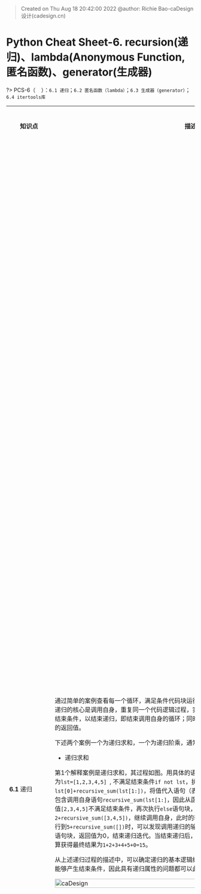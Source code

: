 > Created on Thu Aug 18 20:42:00 2022 @author: Richie Bao-caDesign设计(cadesign.cn)

<style>
  code {
    white-space : pre-wrap !important;
    word-break: break-word;
  }
</style>

# Python Cheat Sheet-6. recursion(递归)、lambda(Anonymous Function, 匿名函数)、generator(生成器)

<span style = "color:Teal;background-color:;font-size:20.0pt"></span>

?> PCS-6（&nbsp;&nbsp;&nbsp;&nbsp;）：`6.1 递归`；`6.2 匿名函数（lambda）`；`6.3 生成器（generator）`；`6.4 itertools库`

<table style="width:100%">
<tr>
<th style="width:10%"> 知识点 </th>
<th style="width:30%"> 描述 </th>
<th style="width:30%"> 代码段 </th> 
<th style="width:20%"> 运算结果 </th>
<th style="width:10%"> 备注</th> 
</tr>

<tr>
<td> 

__6.1__ 递归

</td>
<td>


通过简单的案例查看每一个循环，满足条件代码块运行变量值和返回值的变化是理解递归最好的途径。递归的核心是调用自身，重复同一个代码逻辑过程，实现返回值满足某一变化特征的叠加；并且需要有结束条件，以结束递归，即结束调用自身的循环；同时，给结束条件一个返回值，为最后一次调用自身的返回值。

下述两个案例一个为递归求和，一个为递归阶乘，通常用此来解释递归函数的方法。

* 递归求和

第1个解释案例是递归求和，其过程如图。用具体的语句和值解释上一段话为：开始输入值（开始值）为`lst=[1,2,3,4,5] `, 不满足结束条件`if not lst`，执行`else`语句块，返回值语句为`return lst[0]+recursive_sum(lst[1:])`，将值代入语句（表达式），为`1+recursive_sum([2,3,4,5])`，其中包含调用自身语句`recursive_sum(lst[1:]`，因此从函数名定义行重新开始执行该函数；因为输入参数值`[2,3,4,5]`不满足结束条件，再次执行`else`语句块，将值代入语句（表达式），为`2+recursive_sum([3,4,5])`，继续调用自身，此时的输入值为`[3,4,5]`；以次类推，不断迭代，直至执行到`5+recursive_sum([])`时，可以发现调用递归的输入值为`[]`，满足结束条件，因此执行`if not lst`语句块，返回值为0，结束递归迭代。当结束递归后，将每一次的返回值代入上一次迭代的返回值，计算获得最终结果为`1+2+3+4+5+0=15`。

从上述递归过程的描述中，可以确定递归的基本逻辑结构，无外乎调用自身即返回值计算逻辑和该逻辑能够产生结束条件，因此具有递归属性的问题都可以此点切入设计代码。

<img src="./imgs/pcs/pc_6_01.jpg" height='auto' width=100% title="caDesign">


</td>
<td>

```python
def recursive_sum(lst):
    if not lst:
        print("if not lst:{}".format(lst))
        return 0
    else:
        print(lst[1:])
        return lst[0]+recursive_sum(lst[1:])
    
lst=[1,2,3,4,5]    
lst_sum=recursive_sum(lst)
print("--"*30)
print(lst_sum)
```

</td>
<td>

    [2, 3, 4, 5]
    [3, 4, 5]
    [4, 5]
    [5]
    []
    if not lst:[]
    ------------------------------------------------------------
    15

</td>
<td>
</td>
</tr>

<tr>
<td> 

</td>
<td>

可以通过小的语句核实确定某些语句的运行结果，辅助理解程序。

</td>
<td>

```python
print(not [])
print(not [5])
print([5][1:])
```

</td>
<td>

    True
    False
    []

</td>
<td>
</td>
</tr>

<tr>
<td> 

</td>
<td>

返回值是需要代入到上次迭代调用自身的部分，因此只要返回值满足计算要求，可以根据需要返回任何值。下述代码将结束条件返回值配置为入`1000`时，计算结果为`1015`。


</td>
<td>

```python
def recursive_sum(lst):
    if not lst:
        print("if not lst:{}".format(lst))
        return 1000
    else:
        print(lst[1:])
        return lst[0]+recursive_sum(lst[1:])
    
lst=[1,2,3,4,5]    
lst_sum=recursive_sum(lst)
print("--"*30)
print(lst_sum)
```

</td>
<td>

    [2, 3, 4, 5]
    [3, 4, 5]
    [4, 5]
    [5]
    []
    if not lst:[]
    ------------------------------------------------------------
    1015

</td>
<td>
</td>
</tr>


<tr>
<td> 

</td>
<td>

* 递归阶乘

直接可以替换递归求和图中对应的值，来表达递归阶乘的过程。可以解释为：开始输入值（开始值）为`6`, 不满足结束条件`if n==1`，执行`else`语句块，返回值语句为`return n*recursive_factorial(n-1)`，将值代入语句（表达式），为`6×recursive_factorial(5)`，其中包含调用自身语句`recursive_factorial(5)`，因此从函数名定义行重新开始执行该函数；因为输入参数值`5`不满足结束条件，再次执行`else`语句块，将值代入语句（表达式），为`5×recursive_factorial(4)`，继续调用自身，此时的输入值为`4`；以次类推，不断迭代，直至执行到`2×recursive_factorial(1)`时，可以发现调用递归的输入值为`1`，满足结束条件，因此执行`if n==1`语句块，返回值为1，结束递归迭代。当结束递归后，将每一次的返回值代入上一次迭代的返回值，计算获得最终结果为`6×5×4×3×2×1=720`。

<img src="./imgs/pcs/pc_6_02.jpg" height='auto' width=100% title="caDesign">


</td>
<td>

```python
def recursive_factorial(n):
    if n==1:
        return 1
    else:
        return n*recursive_factorial(n-1)

fatorial_result=recursive_factorial(6)
print(fatorial_result)
```

</td>
<td>

    720

</td>
<td>
</td>
</tr>


<tr>
<td> 

</td>
<td>

* 用循环语句替换递归的方法

递归的方法可以用循环的方式解决，例如下述代码改写的递归求和及阶乘。虽然循环的方式更加易读，但是递归的方法似乎也符合python的宗旨，保持简单，除非它必须复杂！因此，究竟是使用递归还是循环，可以由代码的作者自己决定。



</td>
<td>

```python
lst=[1,2,3,4,5]  
lst_sum=0
while lst:
    lst_sum+=lst[0]
    lst=lst[1:]
print(lst_sum)

n=6
fatorial_result=1
while n:
    if n==1:break
    else:
        fatorial_result*=n
        n=n-1
print(fatorial_result)
```

</td>
<td>

    15
    720

</td>
<td>
</td>
</tr>

<tr>
<td> 

</td>
<td>

* 递归列表展平

下述递归嵌套列表展平的代码，虽然代码行数不多，但是相对递归求和和阶乘要复杂。这里需要注意两个问题，一个是存在有三个条件，`if`是结束条件。`elif`和`else`分别针对两种不同情况采取的措施。结束条件不是像递归求和和阶乘最后执行一次结束，是对`elif`和`else`下不断调用自身，最终达到各个分枝下满足结束条件的输入参数，逐个结束各个分枝；另一个是，返回值中存在`return flatten_lst(lst[0])+flatten_lst(lst[1:])`，为调用自身的函数求和，需要从左到右一次计算，先返回` flatten_lst(lst[0])`部分，待这部分递归完毕后，在执行`flatten_lst(lst[1:])`部分，而各自部分同样有满足`elif isinstance(lst[0],list)`条件的对象，因此还会产生调用自身两个函数相加的情况，依旧从左到右依次计算，至递归结束。具体的过程可以从图中观察，一个是正序过程，由`k-i,j`的方式标注执行顺序；粉色部分则是逆序逐步代入值的过程。比较清晰的表述了该递归的整个过程。

> 当很难通过代码直接理解算法时，必然需要通过`print()`，打印各个变化值查看整个过程。如果打印的对象比较多时，尤其类似递归这样要不断循环的算法，最好给出些辅助标识，定位每一轮次迭代，方便查看每次迭代对应变量的变化，从而找出规律，理解算法。

<img src="./imgs/pcs/pc_6_03.jpg" height='auto' width=100% title="caDesign">

</td>
<td>

```python
i=0
j=0
k=0
def flatten_lst(lst):
    global k,i,j
    
    print("#"*30,'%d-%d-%d'%(k,i,j))
    print("lst:",lst)
    if lst==[]:
        print('_'*30,'if')
        k+=1
        return lst
    
    elif isinstance(lst[0],list):
        print('_'*30,"elif")
        print(lst[0],';',lst[1:])
        i+=1
        return flatten_lst(lst[0])+flatten_lst(lst[1:])
    
    else:
        print('_'*30,'else')
        print(lst[:1],";",lst[1:])
        j+=1
        return lst[:1]+flatten_lst(lst[1:])
    
nested_lst=[['A','B',['C','D'],'E'],[6,[7,8,[9]]]]   
flatten_nested_lst=flatten_lst(nested_lst)
print("--"*30)
print(flatten_nested_lst)    
```

</td>
<td>


    ############################## 0-0-0
    lst: [['A', 'B', ['C', 'D'], 'E'], [6, [7, 8, [9]]]]
    ______________________________ elif
    ['A', 'B', ['C', 'D'], 'E'] ; [[6, [7, 8, [9]]]]
    ############################## 0-1-0
    lst: ['A', 'B', ['C', 'D'], 'E']
    ______________________________ else
    ['A'] ; ['B', ['C', 'D'], 'E']
    ############################## 0-1-1
    lst: ['B', ['C', 'D'], 'E']
    ______________________________ else
    ['B'] ; [['C', 'D'], 'E']
    ############################## 0-1-2
    lst: [['C', 'D'], 'E']
    ______________________________ elif
    ['C', 'D'] ; ['E']
    ############################## 0-2-2
    lst: ['C', 'D']
    ______________________________ else
    ['C'] ; ['D']
    ############################## 0-2-3
    lst: ['D']
    ______________________________ else
    ['D'] ; []
    ############################## 0-2-4
    lst: []
    ______________________________ if
    ############################## 1-2-4
    lst: ['E']
    ______________________________ else
    ['E'] ; []
    ############################## 1-2-5
    lst: []
    ______________________________ if
    ############################## 2-2-5
    lst: [[6, [7, 8, [9]]]]
    ______________________________ elif
    [6, [7, 8, [9]]] ; []
    ############################## 2-3-5
    lst: [6, [7, 8, [9]]]
    ______________________________ else
    [6] ; [[7, 8, [9]]]
    ############################## 2-3-6
    lst: [[7, 8, [9]]]
    ______________________________ elif
    [7, 8, [9]] ; []
    ############################## 2-4-6
    lst: [7, 8, [9]]
    ______________________________ else
    [7] ; [8, [9]]
    ############################## 2-4-7
    lst: [8, [9]]
    ______________________________ else
    [8] ; [[9]]
    ############################## 2-4-8
    lst: [[9]]
    ______________________________ elif
    [9] ; []
    ############################## 2-5-8
    lst: [9]
    ______________________________ else
    [9] ; []
    ############################## 2-5-9
    lst: []
    ______________________________ if
    ############################## 3-5-9
    lst: []
    ______________________________ if
    ############################## 4-5-9
    lst: []
    ______________________________ if
    ############################## 5-5-9
    lst: []
    ______________________________ if
    ------------------------------------------------------------
    ['A', 'B', 'C', 'D', 'E', 6, 7, 8, 9]


</td>
<td>
</td>
</tr>


<tr>
<td> 

__6.2__ 匿名函数（lambda）

</td>
<td>


lambda的基本语法为`lambda argument1,argument2,argument3,...,argumentN:expression using arguments`，需要注意的是lambda使用的是表达式（expression）不是语句（statement），返回一个函数表达式，不需要定义函数名（因此称为匿名函数）。lambda的表达式中可以加入`if`条件语句，语法为`lambda <arguments>:<return value if condition is True> if <condition> else <return value if condition is False>`；如果包含类似`elif`的结构，则语法为`lambda <args>:<return value> if <condition> else (return value if <condition> else <return value>)`。

对于较为简单的函数定义，使用lambda为内联函数（inline function），可以简化代码，而`def`方法则会稍显繁琐。


</td>
<td>


```python
def sum_func(x,y,z):
    return x+y+z
lst=[1,2,3]
print(sum_func(*lst))

sum_lambda=lambda x,y,z:x+y+z
print(sum_lambda(*lst))

print("-"*60)
comparison_operation_A=lambda x:True if x>10 else False #只有一个条件
print(comparison_operation_A(20))

CompOpera_B=lambda x:True if (x>10 and x<20) else False #包含多个条件，需要括起
print(CompOpera_B(18))

CompOpera_C=lambda x:x>10 and x<20 #不使用if else的方式
print(CompOpera_C(18))

print("-"*60)      
CompOpera_D=lambda x:1 if x<10 else (2 if x<20 else 0) #类似elif
print(CompOpera_D(7))
print(CompOpera_D(15))
print(CompOpera_D(30))
```

</td>
<td>

    6
    6
    ------------------------------------------------------------
    True
    True
    True
    ------------------------------------------------------------
    1
    2
    0

</td>
<td>
</td>
</tr>

<tr>
<td> 

</td>
<td>

* 嵌套的匿名函数

与嵌套函数类似。


</td>
<td>

```python
nested_sum=lambda x:lambda y:x+y
sum_instance=nested_sum(10) #输入值对应参数x
print(sum_instance(20)) #输入值对应参数y
print(sum_instance(50))
```

</td>
<td>

    30
    60

</td>
<td>
</td>
</tr>

<tr>
<td> 

</td>
<td>

* lambda 与filter(), map(),reduce(),sorted

lambda经常配合其它以函数作为输入参数的函数，可以非常便捷的以`inline function`方式行内完成代码。通过`help()`非常方便的确定`filter(), map(),reduce(),sorted`输入参数包含使用函数作为参数的部分。



</td>
<td>



```python
print(help(filter))
print("+"*60)  
print(help(map))
print("+"*60)  
from functools import reduce
print(help(reduce))
print("+"*60)  
print(help(sorted))
```

</td>
<td>


    Help on class filter in module builtins:
    
    class filter(object)
     |  filter(function or None, iterable) --> filter object
     |  
     |  Return an iterator yielding those items of iterable for which function(item)
     |  is true. If function is None, return the items that are true.
     |  
     |  Methods defined here:
     |  
     |  __getattribute__(self, name, /)
     |      Return getattr(self, name).
     |  
     |  __iter__(self, /)
     |      Implement iter(self).
     |  
     |  __next__(self, /)
     |      Implement next(self).
     |  
     |  __reduce__(...)
     |      Return state information for pickling.
     |  
     |  ----------------------------------------------------------------------
     |  Static methods defined here:
     |  
     |  __new__(*args, **kwargs) from builtins.type
     |      Create and return a new object.  See help(type) for accurate signature.
    
    None
    ++++++++++++++++++++++++++++++++++++++++++++++++++++++++++++
    Help on class map in module builtins:
    
    class map(object)
     |  map(func, *iterables) --> map object
     |  
     |  Make an iterator that computes the function using arguments from
     |  each of the iterables.  Stops when the shortest iterable is exhausted.
     |  
     |  Methods defined here:
     |  
     |  __getattribute__(self, name, /)
     |      Return getattr(self, name).
     |  
     |  __iter__(self, /)
     |      Implement iter(self).
     |  
     |  __next__(self, /)
     |      Implement next(self).
     |  
     |  __reduce__(...)
     |      Return state information for pickling.
     |  
     |  ----------------------------------------------------------------------
     |  Static methods defined here:
     |  
     |  __new__(*args, **kwargs) from builtins.type
     |      Create and return a new object.  See help(type) for accurate signature.
    
    None
    ++++++++++++++++++++++++++++++++++++++++++++++++++++++++++++
    Help on built-in function reduce in module _functools:
    
    reduce(...)
        reduce(function, sequence[, initial]) -> value
        
        Apply a function of two arguments cumulatively to the items of a sequence,
        from left to right, so as to reduce the sequence to a single value.
        For example, reduce(lambda x, y: x+y, [1, 2, 3, 4, 5]) calculates
        ((((1+2)+3)+4)+5).  If initial is present, it is placed before the items
        of the sequence in the calculation, and serves as a default when the
        sequence is empty.
    
    None
    ++++++++++++++++++++++++++++++++++++++++++++++++++++++++++++
    Help on built-in function sorted in module builtins:
    
    sorted(iterable, /, *, key=None, reverse=False)
        Return a new list containing all items from the iterable in ascending order.
        
        A custom key function can be supplied to customize the sort order, and the
        reverse flag can be set to request the result in descending order.
    
    None


</td>
<td>
</td>
</tr>


<tr>
<td> 

</td>
<td>


如果某一函数或者方法的输入参数有函数参数，则首先考虑使用`lambda`的方式，这经常用于[pandas](https://pandas.pydata.org/)下配合方法`apply`，根据行数据增加新的列数据。

下述案例将以字典保存的保龄球大赛得分转换为`DataFrame`数据格式，并用`apply`方法，以`lambda`方式计算标准计分（Standard Score，z_score，代表原始数值和平均值之间的距离，并以标准差为单位计算，即z-score是从感兴趣的点到均值之间有多少个标准差，这样就可以在不同组数据间比较某一数值的重要程度。）

> 浅试pandas的DataFrame数据结构。pandas数据处理方法异常丰富，是数据处理的核心应用库，可以查看pandas手册，或相关说明。


</td>
<td>


```python
vals=[2,3,4,10,15,17,19,30,50]
filtered_vals=filter(lambda x:x>10, vals) #返回的是一个迭代器（iterator）
print(filtered_vals)
print(list(filtered_vals))

print("-"*60)  
mapped_vals=map(lambda x:x**2,vals)
print(list(mapped_vals))

print("-"*60)  
reduced_vals=reduce(lambda x,y:x+y, vals) #相当于求和
print(reduced_vals)

print("-"*60)  
scores=[('Mason',90),('Reece',81),('A',73),('B',97),('C',85)]
sorted_vals=sorted(scores,key=lambda score:score[1])
print(sorted_vals)
```

</td>
<td>


    <filter object at 0x0000020982DF1730>
    [15, 17, 19, 30, 50]
    ------------------------------------------------------------
    [4, 9, 16, 100, 225, 289, 361, 900, 2500]
    ------------------------------------------------------------
    150
    ------------------------------------------------------------
    [('A', 73), ('Reece', 81), ('C', 85), ('Mason', 90), ('B', 97)]
 

</td>
<td>
</td>
</tr>

<tr>
<td> 

</td>
<td>


</td>
<td>

```python
bowlingContest_scores_dic={'Barney':86,'Harold':73,'Chris':124,'Neil':111,'Tony':90,'Simon':38,
                           'Jo':84,'Dina':71,'Graham':103,'Joe':85,'Alan':90,'Billy':89,
                           'Gordon':229,'Wade':77,'Cliff':59,'Arthur':95,'David':70,'Charles':88}
                          
print(bowlingContest_scores_dic)

import pandas as pd
bowlingContest_scores_df=pd.DataFrame.from_dict(bowlingContest_scores_dic,orient='index',columns=['score'])
print(bowlingContest_scores_df)
scores_mean=bowlingContest_scores_df.score.mean()
scores_std=bowlingContest_scores_df.score.std()
print("-"*60)  
print('scores_mean=%.2f,scores_std=%.2f'%(scores_mean,scores_std))
bowlingContest_scores_df['z_score']=bowlingContest_scores_df.score.apply(lambda score:round((score-scores_mean)/scores_std,3))
print(bowlingContest_scores_df)
```

</td>
<td>


    {'Barney': 86, 'Harold': 73, 'Chris': 124, 'Neil': 111, 'Tony': 90, 'Simon': 38, 'Jo': 84, 'Dina': 71, 'Graham': 103, 'Joe': 85, 'Alan': 90, 'Billy': 89, 'Gordon': 229, 'Wade': 77, 'Cliff': 59, 'Arthur': 95, 'David': 70, 'Charles': 88}
             score
    Barney      86
    Harold      73
    Chris      124
    Neil       111
    Tony        90
    Simon       38
    Jo          84
    Dina        71
    Graham     103
    Joe         85
    Alan        90
    Billy       89
    Gordon     229
    Wade        77
    Cliff       59
    Arthur      95
    David       70
    Charles     88
    ------------------------------------------------------------
    scores_mean=92.33,scores_std=39.09
             score  z_score
    Barney      86   -0.162
    Harold      73   -0.495
    Chris      124    0.810
    Neil       111    0.477
    Tony        90   -0.060
    Simon       38   -1.390
    Jo          84   -0.213
    Dina        71   -0.546
    Graham     103    0.273
    Joe         85   -0.188
    Alan        90   -0.060
    Billy       89   -0.085
    Gordon     229    3.496
    Wade        77   -0.392
    Cliff       59   -0.853
    Arthur      95    0.068
    David       70   -0.571
    Charles     88   -0.111
 

</td>
<td>
</td>
</tr>


<tr>
<td> 

</td>
<td>


* 用lambda定义递归展平嵌套列表

前述递归嵌套列表是根据索引为0的项值是否为列表给出`elif`和`else`的处理路径，如果列表为空则执行`if`，其为终止条件。此次给出的方法是使用lambda函数，lambda函数组合了列表推导式的方法，递归lambda自身完成嵌套列表的展平。直接看包括列表推导式和递归的lambda函数理解递归的过程，因为无法`print()`变量，很难查看整个计算流程，因此需要将lambda转换为`def`的形式，并将列表推导式转换为`for`循环。

图解释了整个计算流程。对循环的子列表执行递归操作，通过判断该列表是否为列表，执行`if`或者`else`语句块。`else`语句块为终止条件，为列表项值不再是子列表，而是单个值时的情况，则返回包含该一个值的列表，通过`extend`的方法，将其追加到变量`lst_collection`中。注意，追加的过程，是根据循环从左到右，从外到内（子列表）迭代过程的逆序，例如先`['A','B',['C','D'],'E']` 子列表，然后`[6,[7,8,[9]]]`子列表；前者子列表仍旧从左到右，先`A`，再`B`，在调用自身位置追加到列表为`['A','B']`；到`['C','D']`时，先执行嵌套子列表，从左到右，在调用到自身位置处追加到列表为`['C','D']`；在`A`,`B`和`['C','D']`齐平的位置合并列表为`['A','B','C','D','E']`，依次类推。

终止条件的返回值是返回递归调用自身的位置，例如满足终止条件的`A`，返回值为`['A']`，该值对应到递归调用的位置`lst_collection.extend(flatten_lst_loop(n_lst))`，而被追加到` lst_collection`列表中，因为返回的是含一个值的列表，因此使用`extend`方法。

思考：如果将`else`终止条件返回值改为`lst`，而不是`[lst]`，并将调用位置语句改为`lst_collection.append(flatten_lst_loop(n_lst))`，即将`extend`改为`append`，为什么不可以？

<img src="./imgs/pcs/pc_6_04.jpg" height='auto' width=100% title="caDesign">



</td>
<td>


```python
flatten_lst=lambda lst: [m for n_lst in lst for m in flatten_lst(n_lst)] if type(lst) is list else [lst]

nested_lst=[['A','B',['C','D'],'E'],[6,[7,8,[9]]]]  
print(flatten_lst(nested_lst))
```

</td>
<td>

    ['A', 'B', 'C', 'D', 'E', 6, 7, 8, 9]

</td>
<td>
</td>
</tr>


<tr>
<td> 

</td>
<td>

将lambda转换为`def`定义的形式，并拆解列表推导式，方便通过`print`方式查看变量值的变化。

</td>
<td>


```python
i=0
def flatten_lst_loop(lst):  
    global i
    
    print("-"*50,i)
    lst_collection=[]
    if type(lst) is list:
        i+=1
        print('**',lst)
        for n_lst in lst:
            print("##",n_lst)            
            lst_collection.extend(flatten_lst_loop(n_lst))
            print(':',lst_collection)
    else:
        i+=1
        print('++',lst)
        return [lst]
    return lst_collection
            
flattened_nestedLst=flatten_lst_loop(nested_lst)
print("-"*60)
print(flattened_nestedLst)
```

</td>
<td>


    -------------------------------------------------- 0
    ** [['A', 'B', ['C', 'D'], 'E'], [6, [7, 8, [9]]]]
    ## ['A', 'B', ['C', 'D'], 'E']
    -------------------------------------------------- 1
    ** ['A', 'B', ['C', 'D'], 'E']
    ## A
    -------------------------------------------------- 2
    ++ A
    : ['A']
    ## B
    -------------------------------------------------- 3
    ++ B
    : ['A', 'B']
    ## ['C', 'D']
    -------------------------------------------------- 4
    ** ['C', 'D']
    ## C
    -------------------------------------------------- 5
    ++ C
    : ['C']
    ## D
    -------------------------------------------------- 6
    ++ D
    : ['C', 'D']
    : ['A', 'B', 'C', 'D']
    ## E
    -------------------------------------------------- 7
    ++ E
    : ['A', 'B', 'C', 'D', 'E']
    : ['A', 'B', 'C', 'D', 'E']
    ## [6, [7, 8, [9]]]
    -------------------------------------------------- 8
    ** [6, [7, 8, [9]]]
    ## 6
    -------------------------------------------------- 9
    ++ 6
    : [6]
    ## [7, 8, [9]]
    -------------------------------------------------- 10
    ** [7, 8, [9]]
    ## 7
    -------------------------------------------------- 11
    ++ 7
    : [7]
    ## 8
    -------------------------------------------------- 12
    ++ 8
    : [7, 8]
    ## [9]
    -------------------------------------------------- 13
    ** [9]
    ## 9
    -------------------------------------------------- 14
    ++ 9
    : [9]
    : [7, 8, 9]
    : [6, 7, 8, 9]
    : ['A', 'B', 'C', 'D', 'E', 6, 7, 8, 9]
    ------------------------------------------------------------
    ['A', 'B', 'C', 'D', 'E', 6, 7, 8, 9]
    


</td>
<td>
</td>
</tr>

<tr>
<td> 

__6.3__ 生成器（generator）

</td>
<td>


生成器包括生成器函数和生成器表达式。生成器不会一次性计算所有结果，例如以列表形式返回所有计算值（如果为海量数据，列表形式会非常耗内存），而是根据需要提取数值，这样可以增加计算的效率，节约内存空间。例如`filter()`，`map()`，`zip()`等函数的返回值均为迭代器（iterator）（可迭代对象），即生成器返回迭代器（对象）。

生成器函数，就是在`def`定义函数时，返回值以`yield`的方式一次返回一个结果；生成器表达式，就是将列表推导式的`[]`改为`()`就可。或者使用`iter()`函数将可迭代对象转换为迭代器（iterator）。

通过`help()`查看生成器说明文件，有`__next__`方法，即`next(iterable)`实现逐个读取生成器返回的迭代对象。

* 生成器函数

</td>
<td>


```python
def squared_generator(range_start,range_stop,range_step=1):
    for i in range(range_start,range_stop,range_step):
        yield i**2
squared_iterable=squared_generator(1,5)
print(squared_iterable)

for i in squared_iterable:print(i)
print("-"*60)
for i in squared_iterable:print(i) #当迭代完毕后，在执行则为空，需重新调用生成器函数
```

</td>
<td>

    <generator object squared_generator at 0x000001E013AF4430>
    1
    4
    9
    16
    ------------------------------------------------------------
  

</td>
<td>
</td>
</tr>

<tr>
<td> 

</td>
<td>


</td>
<td>

```python
squared_iterable=squared_generator(1,5)
for i in squared_iterable:print(i)

```

</td>
<td>

    1
    4
    9
    16

</td>
<td>
</td>
</tr>


<tr>
<td> 

</td>
<td>



</td>
<td>

```python
def computing_generator(x):
    x+=1
    print('Performed addition')
    yield x
    
    x*=2
    print('Performed multiplication')
    yield x

computing_iterable=computing_generator(5)
print(next(computing_iterable))
print(next(computing_iterable))
```

</td>
<td>

    Performed addition
    6
    Performed multiplication
    12

</td>
<td>
</td>
</tr>


<tr>
<td> 

</td>
<td>



</td>
<td>

```python
def infinite_generator():
    i=0
    while True:
        i+=1
        yield i
infinite_iterable=infinite()        
print(next(infinite_iterable))
print(next(infinite_iterable))
print(next(infinite_iterable))

help(infinite_iterable)

```

</td>
<td>


    1
    2
    3
    Help on generator object:
    
    infinite = class generator(object)
     |  Methods defined here:
     |  
     |  __del__(...)
     |  
     |  __getattribute__(self, name, /)
     |      Return getattr(self, name).
     |  
     |  __iter__(self, /)
     |      Implement iter(self).
     |  
     |  __next__(self, /)
     |      Implement next(self).
     |  
     |  __repr__(self, /)
     |      Return repr(self).
     |  
     |  close(...)
     |      close() -> raise GeneratorExit inside generator.
     |  
     |  send(...)
     |      send(arg) -> send 'arg' into generator,
     |      return next yielded value or raise StopIteration.
     |  
     |  throw(...)
     |      throw(typ[,val[,tb]]) -> raise exception in generator,
     |      return next yielded value or raise StopIteration.
     |  
     |  ----------------------------------------------------------------------
     |  Data descriptors defined here:
     |  
     |  gi_code
     |  
     |  gi_frame
     |  
     |  gi_running
     |  
     |  gi_yieldfrom
     |      object being iterated by yield from, or None
    
 

</td>
<td>
</td>
</tr>


<tr>
<td> 

</td>
<td>

* 迭代对象的`send()`方法

`send()`方法可以向`yield`表达式传递参数，作为`yield`表达式的值。


</td>
<td>


```python
def double_inputs():
    while True:
        x=yield
        print("-"*10,x)
        yield x*2
        
di_gen= double_inputs()
print(next(di_gen))
print(di_gen.send(5))
next(di_gen)
print(di_gen.send(7))
```

</td>
<td>


    None
    ---------- 5
    10
    ---------- 7
    14


</td>
<td>
</td>
</tr>


<tr>
<td> 

</td>
<td>



</td>
<td>


```python
def squared_generator():
    for i in range(1,10):
        print("-"*10,i)
        yield i**2
sg=squared_generator()
print(next(sg))
print(next(sg))
print(next(sg))
print("-"*60)
print(sg.send(7))
print(sg.send(9))
```

</td>
<td>

    ---------- 1
    1
    ---------- 2
    4
    ---------- 3
    9
    ------------------------------------------------------------
    ---------- 4
    16
    ---------- 5
    25

</td>
<td>
</td>
</tr>


<tr>
<td> 

</td>
<td>

需要注意的是，下述计数求和代码，需要先运行`next()`，然后执行`send()`，否则提示`TypeError: can't send non-None value to a just-started generator`错误。`send()`将值传递给的是`yield`表达式，因此可以看到下述代码，在`send(1)`之后，先运行` delta=yield countNtotal_nt(count,total)`语句，此时`delta`对象的值为1，执行`if`语句块，然后，依次迭代。



</td>
<td>


```python
from collections import namedtuple

countNtotal_nt=namedtuple('countNsum',['count','total'])

def countNtotal(count=0,total=0):
    i=0
    while True:
        print('-'*10,i)
        delta=yield countNtotal_nt(count,total)
        print("###",delta)
        if delta:
            print('+'*10,i)
            count+=1
            total+=delta
            i+=1
            
vals=[1,2,3,4,None,7,8,9]
countNtotal_gen=countNtotal()
print(next(countNtotal_gen))
print("-"*60)
for v in vals:print(countNtotal_gen.send(v))
```

</td>
<td>


    ---------- 0
    countNsum(count=0, total=0)
    ------------------------------------------------------------
    ### 1
    ++++++++++ 0
    ---------- 1
    countNsum(count=1, total=1)
    ### 2
    ++++++++++ 1
    ---------- 2
    countNsum(count=2, total=3)
    ### 3
    ++++++++++ 2
    ---------- 3
    countNsum(count=3, total=6)
    ### 4
    ++++++++++ 3
    ---------- 4
    countNsum(count=4, total=10)
    ### None
    ---------- 4
    countNsum(count=4, total=10)
    ### 7
    ++++++++++ 4
    ---------- 5
    countNsum(count=5, total=17)
    ### 8
    ++++++++++ 5
    ---------- 6
    countNsum(count=6, total=25)
    ### 9
    ++++++++++ 6
    ---------- 7
    countNsum(count=7, total=34)
    


</td>
<td>
</td>
</tr>

<tr>
<td> 

</td>
<td>

* 生成器表达式

</td>
<td>


```python
plus10_generator=(i+10 for i  in [1,2,3,4,5])
print(plus10_generator)
print(list(plus10_generator))

print("-"*60)
lst_iter=iter([1,2,3,4,5])
print(lst_iter)
print(next(lst_iter))
print(next(lst_iter))
```

</td>
<td>

    <generator object <genexpr> at 0x000001E013AE7430>
    [11, 12, 13, 14, 15]
    ------------------------------------------------------------
    <list_iterator object at 0x000001E013BB9670>
    1
    2
    

</td>
<td>
</td>
</tr>


<tr>
<td> 

</td>
<td>


* 用生成器递归展平列表

该方法逻辑同`用lambda定义递归展平嵌套列表`，只是这里有些处理方法的替换，1是，将`if type(lst) is list:`判断条件用`try,except`异常处理替换，当`lst`变量不为列表时，就会引发异常，从而执行`except`语句块，为结束条件；2是，用`yield`替换`lst_collection.extend(flatten_lst_loop(n_lst))`值追加到列表中，而是直接构建生成器，产生迭代对象。


</td>
<td>


```python
def flatten_lst_generator(lst):
    try: #使用语句try/except捕捉异常
        for n_lst  in lst: 
             for m in flatten_lst_generator(n_lst):
                yield m
               
    except:  
        yield lst
        
nested_lst=[['A','B',['C','D'],'E'],[6,[7,8,[9]]]]  
flatten_nestedLst=flatten_lst_generator(nested_lst)
print(list(flatten_nestedLst))               
```


</td>
<td>

    ['A', 'B', 'C', 'D', 'E', 6, 7, 8, 9]
</td>
<td>
</td>
</tr>


<tr>
<td> 

__6.4__  itertools库

</td>
<td>


[itertools](https://docs.python.org/3/library/itertools.html)<sup>①</sup>库可以实现一系列迭代器（iterator），可以简洁而高效的完成相关的算法，而避免自行重新编写相关的工具。理解与善用`itertools`库，可以提高代码书写效率，及高效利用内存。对`itertools`可以直接查看官网。下述摘抄了官网说明表格，记录如下，方便查阅。通过表格给出的参数，结果和示例很容易推断工具的使用方法和算法目的。

* Infinite iterators（无穷迭代器）:

| Iterator | Arguments     | Results                                        | Example                               |
|----------|---------------|------------------------------------------------|---------------------------------------|
| count()  | start, [step] | start, start+step, start+2*step, …             | count(10) --> 10 11 12 13 14 ...      |
| cycle()  | p             | p0, p1, … plast, p0, p1, …                     | cycle('ABCD') --> A B C D A B C D ... |
| repeat() | elem [,n]     | elem, elem, elem, … endlessly or up to n times | repeat(10, 3) --> 10 10 10            |

* Iterators terminating on the shortest input sequence（根据最短输入序列长度停止的迭代器）:

| accumulate()          | p [,func]                   | p0, p0+p1, p0+p1+p2, …                     | accumulate([1,2,3,4,5]) --> 1 3 6 10 15                  |
|-----------------------|-----------------------------|--------------------------------------------|----------------------------------------------------------|
| chain()               | p, q, …                     | p0, p1, … plast, q0, q1, …                 | chain('ABC', 'DEF') --> A B C D E F                      |
| chain.from_iterable() | iterable                    | p0, p1, … plast, q0, q1, …                 | chain.from_iterable(['ABC', 'DEF']) --> A B C D E F      |
| compress()            | data, selectors             | (d[0] if s[0]), (d[1] if s[1]), …          | compress('ABCDEF', [1,0,1,0,1,1]) --> A C E F            |
| dropwhile()           | pred, seq                   | seq[n], seq[n+1], starting when pred fails | dropwhile(lambda x: x<5, [1,4,6,4,1]) --> 6 4 1          |
| filterfalse()         | pred, seq                   | elements of seq where pred(elem) is false  | filterfalse(lambda x: x%2, range(10)) --> 0 2 4 6 8      |
| groupby()             | iterable[, key]             | sub-iterators grouped by value of key(v)   |                                                          |
| islice()              | seq, [start,] stop [, step] | elements from seq[start:stop:step]         | islice('ABCDEFG', 2, None) --> C D E F G                 |
| pairwise()            | iterable                    | (p[0], p[1]), (p[1], p[2])                 | pairwise('ABCDEFG') --> AB BC CD DE EF FG                |
| starmap()             | func, seq                   | func(*seq[0]), func(*seq[1]), …            | starmap(pow, [(2,5), (3,2), (10,3)]) --> 32 9 1000       |
| takewhile()           | pred, seq                   | seq[0], seq[1], until pred fails           | takewhile(lambda x: x<5, [1,4,6,4,1]) --> 1 4            |
| tee()                 | it, n                       | it1, it2, … itn splits one iterator into n |                                                          |
| zip_longest()         | p, q, …                     | (p[0], q[0]), (p[1], q[1]), …              | zip_longest('ABCD', 'xy', fillvalue='-') --> Ax By C- D- |

* Combinatoric iterators（排列组合迭代器）:

| Iterator                        | Arguments          | Results                                                       |
|---------------------------------|--------------------|---------------------------------------------------------------|
| product()                       | p, q, … [repeat=1] | cartesian product, equivalent to a nested for-loop            |
| permutations()                  | p[, r]             | r-length tuples, all possible orderings, no repeated elements |
| combinations()                  | p, r               | r-length tuples, in sorted order, no repeated elements        |
| combinations_with_replacement() | p, r               | r-length tuples, in sorted order, with repeated elements      |

</td>
<td>



</td>
<td>


</td>
<td>
</td>
</tr>







</table>

---

注释（Notes）：

① itertools — Functions creating iterators for efficient looping，（<https://docs.python.org/3/library/itertools.html>）。

<a href="/ipynb/PCS_6_函数_recursion_lambda_generator.ipynb" >PC6-ipynb download</a>